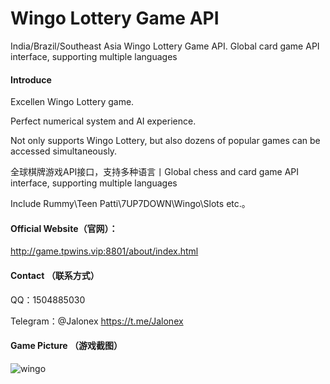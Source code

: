 # Wingo Lottery Game API
India/Brazil/Southeast Asia Wingo Lottery Game API. Global card game API interface, supporting multiple languages

#### Introduce
Excellen  Wingo Lottery game.

Perfect numerical system and AI experience.

Not only supports Wingo Lottery, but also dozens of popular games can be accessed simultaneously.

全球棋牌游戏API接口，支持多种语言丨Global chess and card game API interface, supporting multiple languages

Include Rummy\Teen Patti\7UP7DOWN\Wingo\Slots etc.。


#### Official Website（官网）：
http://game.tpwins.vip:8801/about/index.html


#### Contact （联系方式）
QQ：1504885030

Telegram：@Jalonex https://t.me/Jalonex


#### Game Picture （游戏截图）
![wingo](https://user-images.githubusercontent.com/90822325/225190873-51c38901-9344-4453-80e3-0ff9c4be0dd9.jpg)

